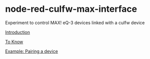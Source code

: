 # node-red-culfw-max-interface
Experiment to control MAX! eQ-3 devices linked with a culfw device

[Introduction](doc/Introduction.md)

[To Know](doc/toknow.md)

[Example: Pairing a device](doc/Example_pairing.md)




 




